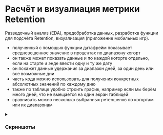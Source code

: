 # Расчёт и визуалиация метрики Retention
Разведочный анализ (EDA), предобработка данных, разработка функции для подсчёта Retention, визуализация (приложение мобильных игр).

- полученный с помощью функции датафрейм показывает средневешенное значение в процентах по диапазону когорт
- он также может показать данные и по каждой когорте отдельно, если на старте и энде ввести одну и ту же дату
- он покажет данные удержания за диапазон дней, за один день или все возможные дни
- часть кода можно использовать для получения конкретных абсолютных значений по каждому дню
- также по таблице удобно строить график, например если мы берём много дней, что не вмещается на один экран таблицей
- сравнивать можно несколько выбранных ретеншенов по когортам или их диапазонам

<details>
<summary><h3>Скриншоты</h3></summary>
  <br>
<img src="[https://github.com/a-zaboev/Retention_for_mobile_game_app/blob/main/Retention.jpg](https://github.com/a-zaboev/Retention_for_mobile_game_app/blob/main/Retention.jpg)" alt='Retention screen' width='720''>
  <br> 
<img src="[https://github.com/a-zaboev/Retention_for_mobile_game_app/blob/main/DataFrame.JPG](https://github.com/a-zaboev/Retention_for_mobile_game_app/blob/main/DataFrame.JPG)" alt='Retention screen' width='720''>
  <br> 
<img src="[https://github.com/a-zaboev/Retention_for_mobile_game_app/blob/main/Visualization.JPG](https://github.com/a-zaboev/Retention_for_mobile_game_app/blob/main/Visualization.JPG)" alt='Retention screen' width='720''>

